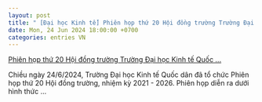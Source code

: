 ```yaml
---
layout: post
title: " [Đại học Kinh tế] Phiên họp thứ 20 Hội đồng trường Trường Đại học Kinh tế Quốc ..."
date: Mon, 24 Jun 2024 18:00:00 +0700
categories: entries VN
---
```

[Phiên họp thứ 20 Hội đồng trường Trường Đại học Kinh tế Quốc ...](https://www.neu.edu.vn/vi/ban-tin-neu/phien-hop-thu-20-hoi-dong-truong-truong-dai-hoc-kinh-te-quoc-dan-nhiem-ky-2021-2026)

Chiều ngày 24/6/2024, Trường Đại học Kinh tế Quốc dân đã tổ chức Phiên họp thứ 20 Hội đồng trường, nhiệm kỳ 2021 - 2026. Phiên họp diễn ra dưới hình thức ...

